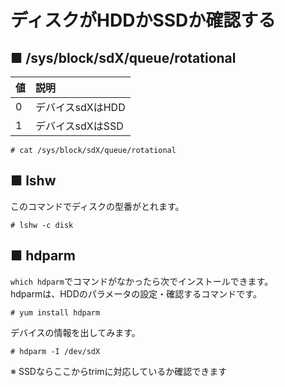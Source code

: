 # ディスクがHDDかSSDか確認する
## ■ /sys/block/sdX/queue/rotational
|値|説明|
|:---|:---|
|0|デバイスsdXはHDD|
|1|デバイスsdXはSSD|

```
# cat /sys/block/sdX/queue/rotational
```

## ■ lshw
このコマンドでディスクの型番がとれます。
```
# lshw -c disk
```

## ■ hdparm
`which hdparm`でコマンドがなかったら次でインストールできます。  
hdparmは、HDDのパラメータの設定・確認するコマンドです。
```
# yum install hdparm
```
デバイスの情報を出してみます。
```
# hdparm -I /dev/sdX
```
※ SSDならここからtrimに対応しているか確認できます
